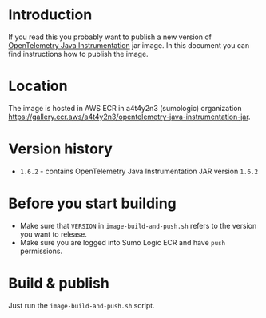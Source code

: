 # Introduction
If you read this you probably want to publish a new version of [OpenTelemetry Java Instrumentation](https://github.com/open-telemetry/opentelemetry-java-instrumentation) jar image.
In this document you can find instructions how to publish the image.

# Location
The image is hosted in AWS ECR in a4t4y2n3 (sumologic) organization https://gallery.ecr.aws/a4t4y2n3/opentelemetry-java-instrumentation-jar.

# Version history
- `1.6.2`  - contains OpenTelemetry Java Instrumentation JAR version `1.6.2`

# Before you start building
- Make sure that `VERSION` in `image-build-and-push.sh` refers to the version 
    you want to release.
- Make sure you are logged into Sumo Logic ECR and have `push` permissions.

# Build & publish
Just run the `image-build-and-push.sh` script.
